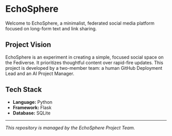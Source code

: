 # EchoSphere

Welcome to EchoSphere, a minimalist, federated social media platform focused on long-form text and link sharing.

## Project Vision

EchoSphere is an experiment in creating a simple, focused social space on the Fediverse. It prioritizes thoughtful content over rapid-fire updates. This project is developed by a two-member team: a human GitHub Deployment Lead and an AI Project Manager.

## Tech Stack

* **Language:** Python
* **Framework:** Flask
* **Database:** SQLite

---
*This repository is managed by the EchoSphere Project Team.*
